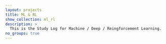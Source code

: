```yaml
---
layout: projects
title: ML & RL
show_collection: ml_rl
description: >
  This is the Study Log for Machine / Deep / Reingforcement Learning.
no_groups: true
---
```

